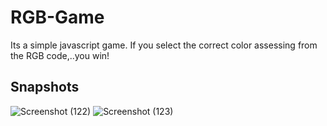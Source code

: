 # RGB-Game
Its a simple javascript game. If you select the correct color assessing from the RGB code,..you win!
## Snapshots
![Screenshot (122)](https://user-images.githubusercontent.com/60396352/116656342-2417b500-a9aa-11eb-93f6-f14223d505fc.png)
![Screenshot (123)](https://user-images.githubusercontent.com/60396352/116656373-3691ee80-a9aa-11eb-9ed7-b1e14ff9006b.png)
